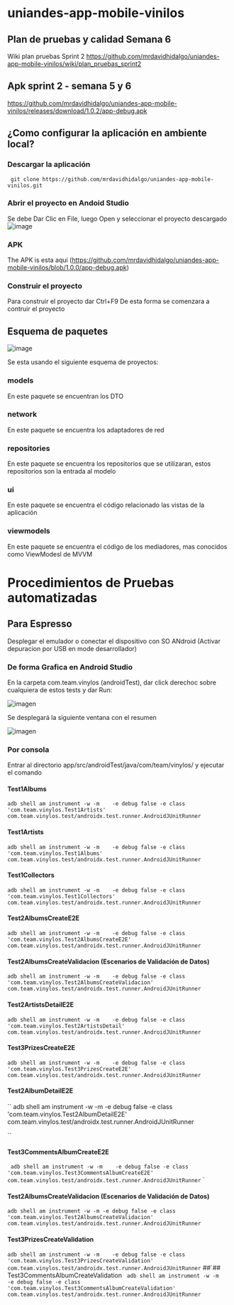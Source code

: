 # uniandes-app-mobile-vinilos


## Plan de pruebas y calidad Semana 6
Wiki plan pruebas Sprint 2 https://github.com/mrdavidhidalgo/uniandes-app-mobile-vinilos/wiki/plan_pruebas_sprint2

## Apk sprint 2 - semana 5 y 6
https://github.com/mrdavidhidalgo/uniandes-app-mobile-vinilos/releases/download/1.0.2/app-debug.apk

## ¿Como configurar la aplicación en ambiente local?

### Descargar la aplicación
`` 
git clone https://github.com/mrdavidhidalgo/uniandes-app-mobile-vinilos.git
`` 

### Abrir el proyecto en Andoid Studio

Se debe Dar Clic en File, luego Open y seleccionar el proyecto descargado
![image](https://user-images.githubusercontent.com/3289138/200223069-8af42413-96cc-4c44-820a-2eec1f88eedb.png)

### APK
The APK is esta aqui 
(https://github.com/mrdavidhidalgo/uniandes-app-mobile-vinilos/blob/1.0.0/app-debug.apk)

### Construir el proyecto
Para construir el proyecto dar Ctrl+F9
De esta forma se comenzara a contruir el proyecto

## Esquema de paquetes
![image](https://user-images.githubusercontent.com/3289138/200224255-2df61039-20fd-4714-a4ed-1e8adbf7c8d7.png)

Se esta usando el siguiente esquema de proyectos:

### models
  En este paquete se encuentran los DTO
### network
  En este paquete se encuentra los adaptadores de red
### repositories
  En este paquete se encuentra los repositorios que se utilizaran, estos repositorios son la entrada al modelo
### ui
  En este paquete se encuentra el código relacionado las vistas de la aplicación
### viewmodels
  En este paquete se encuentra el código de los mediadores, mas conocidos como ViewModesl de  MVVM


# Procedimientos de Pruebas automatizadas

## Para Espresso 
Desplegar el emulador o conectar el dispositivo con SO ANdroid (Activar depuracion por USB en mode desarrollador)


### De forma Grafica en Android Studio
En la carpeta com.team.vinylos (androidTest), dar click derechoc sobre cualquiera de estos tests y dar Run:


![imagen](https://user-images.githubusercontent.com/98839764/205480414-7c5d31d1-53a9-48b3-93d5-02ac2cab7cd4.png)



Se desplegará la siguiente ventana con el resumen

![imagen](https://user-images.githubusercontent.com/98839764/200232383-864b3cb1-f329-41c6-bf82-0f7671058d24.png)



### Por consola
Entrar al directorio app/src/androidTest/java/com/team/vinylos/
y ejecutar el comando

#### Test1Albums
``
adb shell am instrument -w -m    -e debug false -e class 'com.team.vinylos.Test1Artists' com.team.vinylos.test/androidx.test.runner.AndroidJUnitRunner
``
#### Test1Artists
``
adb shell am instrument -w -m    -e debug false -e class 'com.team.vinylos.Test1Albums' com.team.vinylos.test/androidx.test.runner.AndroidJUnitRunner
``
#### Test1Collectors
``
adb shell am instrument -w -m    -e debug false -e class 'com.team.vinylos.Test1Collectors' com.team.vinylos.test/androidx.test.runner.AndroidJUnitRunner
``
#### Test2AlbumsCreateE2E
``
adb shell am instrument -w -m    -e debug false -e class 'com.team.vinylos.Test2AlbumsCreateE2E' com.team.vinylos.test/androidx.test.runner.AndroidJUnitRunner
``
#### Test2AlbumsCreateValidacion (Escenarios de Validación de Datos)
``
adb shell am instrument -w -m    -e debug false -e class 'com.team.vinylos.Test2AlbumsCreateValidacion' com.team.vinylos.test/androidx.test.runner.AndroidJUnitRunner
``
#### Test2ArtistsDetailE2E
``
adb shell am instrument -w -m    -e debug false -e class 'com.team.vinylos.Test2ArtistsDetail' com.team.vinylos.test/androidx.test.runner.AndroidJUnitRunner
``

#### Test3PrizesCreateE2E
``
adb shell am instrument -w -m    -e debug false -e class 'com.team.vinylos.Test3PrizesCreateE2E' com.team.vinylos.test/androidx.test.runner.AndroidJUnitRunner
``

#### Test2AlbumDetailE2E
``
adb shell am instrument -w -m    -e debug false -e class 'com.team.vinylos.Test2AlbumDetailE2E' com.team.vinylos.test/androidx.test.runner.AndroidJUnitRunner

``
#### Test3CommentsAlbumCreateE2E
``
adb shell am instrument -w -m    -e debug false -e class 'com.team.vinylos.Test3CommentsAlbumCreateE2E' com.team.vinylos.test/androidx.test.runner.AndroidJUnitRunner`` 
`
#### Test2AlbumsCreateValidacion (Escenarios de Validación de Datos)
``
adb shell am instrument -w -m -e debug false -e class 'com.team.vinylos.Test2AlbumsCreateValidacion' com.team.vinylos.test/androidx.test.runner.AndroidJUnitRunner
``

#### Test3PrizesCreateValidation
``
adb shell am instrument -w -m    -e debug false -e class 'com.team.vinylos.Test3PrizesCreateValidation' com.team.vinylos.test/androidx.test.runner.AndroidJUnitRunner
``
##`## Test3CommentsAlbumCreateValidation
``
adb shell am instrument -w -m    -e debug false -e class 'com.team.vinylos.Test3CommentsAlbumCreateValidation' com.team.vinylos.test/androidx.test.runner.AndroidJUnitRunner`` 


